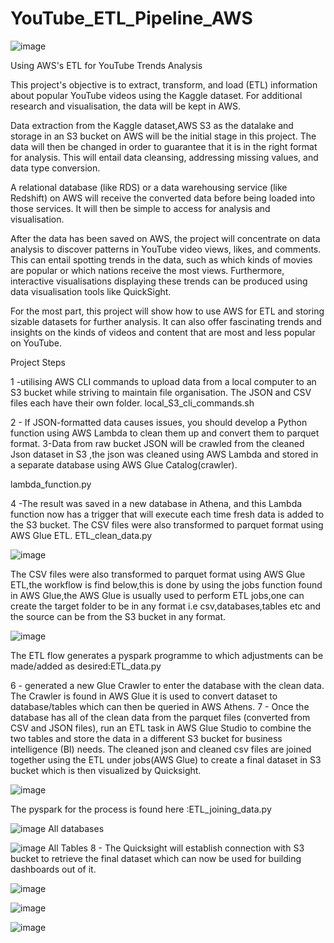 # YouTube_ETL_Pipeline_AWS

![image](https://user-images.githubusercontent.com/54287482/211855659-ee6c2bfd-c368-4bde-8771-913727b41b47.png)

Using AWS's ETL for YouTube Trends Analysis

This project's objective is to extract, transform, and load (ETL) information about popular YouTube videos using the Kaggle dataset. For additional research and visualisation, the data will be kept in AWS.


Data extraction from the Kaggle dataset,AWS S3 as the datalake and storage in an S3 bucket on AWS will be the initial stage in this project. The data will then be changed in order to guarantee that it is in the right format for analysis. This will entail data cleansing, addressing missing values, and data type conversion.

A relational database (like RDS) or a data warehousing service (like Redshift) on AWS will receive the converted data before being loaded into those services. It will then be simple to access for analysis and visualisation.

After the data has been saved on AWS, the project will concentrate on data analysis to discover patterns in YouTube video views, likes, and comments. This can entail spotting trends in the data, such as which kinds of movies are popular or which nations receive the most views. Furthermore, interactive visualisations displaying these trends can be produced using data visualisation tools like QuickSight.

For the most part, this project will show how to use AWS for ETL and storing sizable datasets for further analysis. It can also offer fascinating trends and insights on the kinds of videos and content that are most and less popular on YouTube.

Project Steps

1 -utilising AWS CLI commands to upload data from a local computer to an S3 bucket while striving to maintain file organisation. The JSON and CSV files each have their own folder.
local_S3_cli_commands.sh

2 - If JSON-formatted data causes issues, you should develop a Python function using AWS Lambda to clean them up and convert them to parquet format.
3-Data from raw bucket JSON will be crawled from the cleaned Json dataset in S3 ,the json was cleaned using AWS Lambda and stored in a separate database using AWS Glue Catalog(crawler).

lambda_function.py

4 -The result was saved in a new database in Athena, and this Lambda function now has a trigger that will execute each time fresh data is added to the S3 bucket.
The CSV files were also transformed to parquet format using AWS Glue ETL.
ETL_clean_data.py

![image](https://user-images.githubusercontent.com/54287482/211887017-efcb23a0-a392-4d2a-bc6c-891fd1328225.png)

The CSV files were also transformed to parquet format using AWS Glue ETL,the workflow is find below,this is done by using the jobs function found in AWS Glue,the AWS Glue is usually used to perform ETL jobs,one can create the target folder to be in any format i.e csv,databases,tables etc and the source can be from the S3 bucket in any format.

![image](https://user-images.githubusercontent.com/54287482/211889920-80872ddb-c6b7-4d27-bb2b-a20d76185573.png)

The ETL flow generates a pyspark programme to which adjustments can be made/added as desired:ETL_data.py


6 - generated a new Glue Crawler to enter the database with the clean data. The Crawler is found in AWS Glue it is used to convert dataset to database/tables which can then be queried in AWS Athens.
7 - Once the database has all of the clean data from the parquet files (converted from CSV and JSON files), run an ETL task in AWS Glue Studio to combine the two tables and store the data in a different S3 bucket for business intelligence (BI) needs. The cleaned json and cleaned csv files are joined together using the ETL under jobs(AWS Glue) to create a final dataset in S3 bucket which is then visualized by Quicksight.


![image](https://user-images.githubusercontent.com/54287482/211892455-3c51c961-6aaf-4935-a9db-a13cc309f4de.png)

The pyspark for the process is found here :ETL_joining_data.py



![image](https://user-images.githubusercontent.com/54287482/211903698-233a734f-9bc1-4cd7-9fff-e1f0cd15f197.png)
All databases



![image](https://user-images.githubusercontent.com/54287482/211906073-a7a35bd4-8f9f-4c2d-97df-cb373d9ea273.png)
All Tables
8 - The Quicksight will establish connection with S3 bucket to retrieve the final dataset which can now be used for building dashboards out of it.

![image](https://user-images.githubusercontent.com/54287482/211897286-a7da7fe8-52ad-4d07-a566-04eb31d6d478.png)


![image](https://user-images.githubusercontent.com/54287482/211897649-9cde1405-b4a2-4a37-8f31-360072277a43.png)


![image](https://user-images.githubusercontent.com/54287482/211898638-358181f5-dff9-4493-a9e3-db976b012064.png)






